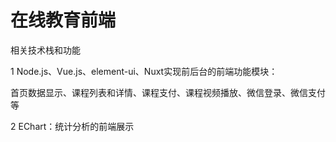 # 在线教育前端

相关技术栈和功能

1 Node.js、Vue.js、element-ui、Nuxt实现前后台的前端功能模块：

  首页数据显示、课程列表和详情、课程支付、课程视频播放、微信登录、微信支付等
  
2 EChart：统计分析的前端展示

